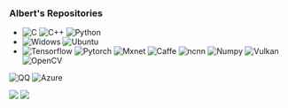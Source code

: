 ### Albert's Repositories
- ![C](https://img.shields.io/badge/C-gray?logo=C) ![C++](https://img.shields.io/badge/C++-gray?logo=Cplusplus) ![Python](https://img.shields.io/badge/Python-gray?logo=Python)
- ![Widows](https://img.shields.io/badge/Windows-gray?logo=windows&logoColor=blue) ![Ubuntu](https://img.shields.io/badge/Ubuntu-gray?logo=ubuntu)
- ![Tensorflow](https://img.shields.io/badge/Tensorflow-gray?logo=tensorflow) ![Pytorch](https://img.shields.io/badge/Pytorch-gray?logo=pytorch) ![Mxnet](https://img.shields.io/badge/Mxnet-gray?logo=apache) ![Caffe](https://shields.io/badge/Caffe-gray?logo=onnx) ![ncnn](https://shields.io/badge/ncnn-gray?logo=onnx) ![Numpy](https://img.shields.io/badge/numpy-gray?logo=numpy) ![Vulkan](https://img.shields.io/badge/Vulkan-gray?logo=vulkan) ![OpenCV](https://shields.io/badge/OpenCV-gray?logo=opencv)

![QQ](https://img.shields.io/badge/QQ-980428900-gray?logo=tencentqq) ![Azure](https://img.shields.io/badge/Azure-gray?logo=azuredevops)

<a><img align="top" src="https://github-readme-stats.vercel.app/api?username=zjysnow&show_icons=true&theme=dark" /></a>
<a><img align="top" src="https://github-readme-stats.vercel.app/api/top-langs/?username=zjysnow&show_icons=true&theme=dark&langs_count=10" /></a>




<!--
**zjysnow/zjysnow** is a ✨ _special_ ✨ repository because its `README.md` (this file) appears on your GitHub profile.

Here are some ideas to get you started:

- 🔭 I’m currently working on ...
- 🌱 I’m currently learning ...
- 👯 I’m looking to collaborate on ...
- 🤔 I’m looking for help with ...
- 💬 Ask me about ...
- 📫 How to reach me: ...
- 😄 Pronouns: ...
- ⚡ Fun fact: ...
-->
